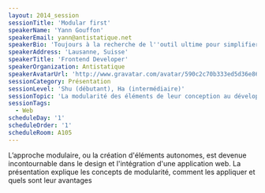 ```yaml
---
layout: 2014_session
sessionTitle: 'Modular first'
speakerName: 'Yann Gouffon'
speakerEmail: yann@antistatique.net
speakerBio: 'Toujours à la recherche de l''outil ultime pour simplifier mon travail, j’aime me former sur de nouvelles méthodes et découvrir des technologies permettant de réduire au maximum la marge entre conceptualisation et réalisation.'
speakerAddress: 'Lausanne, Suisse'
speakerTitle: 'Frontend Developer'
speakerOrganization: Antistatique
speakerAvatarUrl: 'http://www.gravatar.com/avatar/590c2c70b333ed5d36e8667c8aa3e2d3?size=200&default=mm'
sessionCategory: Présentation
sessionLevel: 'Shu (débutant), Ha (intermédiaire)'
sessionTopic: 'La modularité des éléments de leur conception au développement'
sessionTags:
  - Web
scheduleDay: '1'
scheduleOrder: '1'
scheduleRoom: A105
---
```


L’approche modulaire, ou la création d'éléments autonomes, est devenue incontournable dans le design et l'intégration d'une application web. La présentation explique les concepts de modularité, comment les appliquer et quels sont leur avantages
